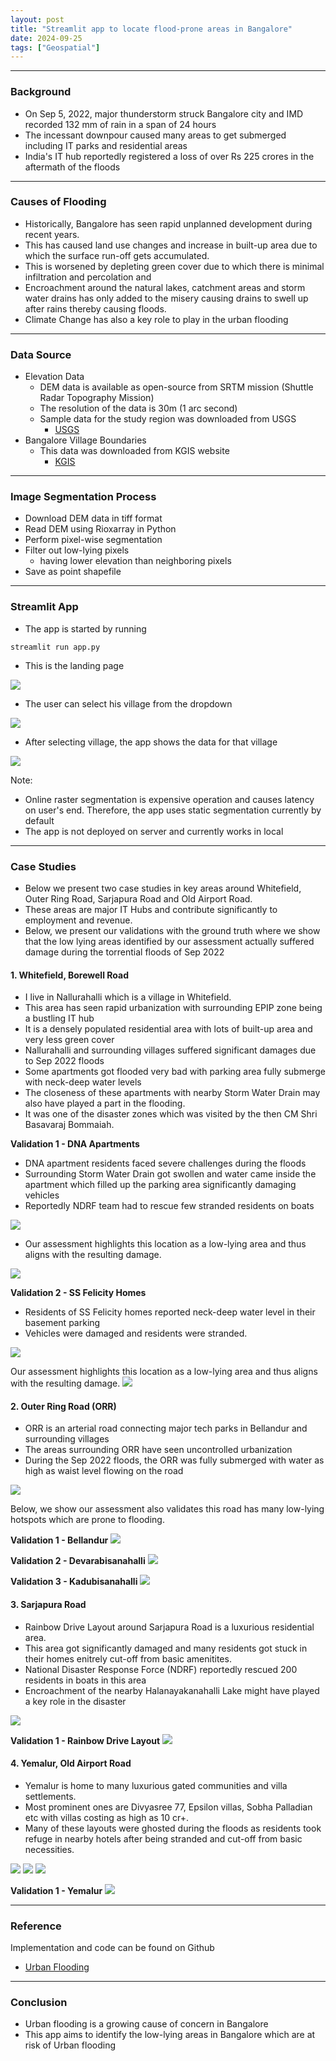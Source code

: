 ```yaml
---
layout: post
title: "Streamlit app to locate flood-prone areas in Bangalore"
date: 2024-09-25
tags: ["Geospatial"]
---
```


---
### Background
- On Sep 5, 2022, major thunderstorm struck Bangalore city and IMD recorded 132 mm of rain in a span of 24 hours
- The incessant downpour caused many areas to get submerged including IT parks and residential areas
- India's IT hub reportedly registered a loss of over Rs 225 crores in the aftermath of the floods

---
### Causes of Flooding
- Historically, Bangalore has seen rapid unplanned development during recent years.
- This has caused land use changes and increase in built-up area due to which the surface run-off gets accumulated.
- This is worsened by depleting green cover due to which there is minimal infiltration and percolation and 
- Encroachment around the natural lakes, catchment areas and storm water drains has only added to the misery causing drains to swell up after rains thereby causing floods.
- Climate Change has also a key role to play in the urban flooding

---
### Data Source
- Elevation Data 
    - DEM data is available as open-source from SRTM mission (Shuttle Radar Topography Mission)
    - The resolution of the data is 30m (1 arc second)
    - Sample data for the study region was downloaded from USGS 
        - [USGS](https://earthexplorer.usgs.gov/)
- Bangalore Village Boundaries
    - This data was downloaded from KGIS website
        - [KGIS](https://kgis.ksrsac.in/kgis/downloads.aspx)

---
### Image Segmentation Process
- Download DEM data in tiff format 
- Read DEM using Rioxarray in Python
- Perform pixel-wise segmentation
- Filter out low-lying pixels 
    - having lower elevation than neighboring pixels
- Save as point shapefile

--- 
### Streamlit App
- The app is started by running 
```
streamlit run app.py
```


- This is the landing page
<img src="{{site.url}}/images/low_lying_areas/landing_page.png"/>


- The user can select his village from the dropdown
<img src="{{site.url}}/images/low_lying_areas/dropdown.png"/>


- After selecting village, the app shows the data for that village
<img src="{{site.url}}/images/low_lying_areas/nallurahalli.png"/>


Note: 
- Online raster segmentation is expensive operation and causes latency on user's end. Therefore, the app uses static segmentation currently by default
- The app is not deployed on server and currently works in local

---
### Case Studies
- Below we present two case studies in key areas around Whitefield, Outer Ring Road, Sarjapura Road and Old Airport Road.
- These areas are major IT Hubs and contribute significantly to employment and revenue.
- Below, we present our validations with the ground truth where we show that the low lying areas identified by our assessment actually suffered damage during the torrential floods of Sep 2022

#### 1. Whitefield, Borewell Road
- I live in Nallurahalli which is a village in Whitefield.
- This area has seen rapid urbanization with surrounding EPIP zone being a bustling IT hub 
- It is a densely populated residential area with lots of built-up area and very less green cover
- Nallurahalli and surrounding villages suffered significant damages due to Sep 2022 floods
- Some apartments got flooded very bad with parking area fully submerge with neck-deep water levels
- The closeness of these apartments with nearby Storm Water Drain may also have played a part in the flooding.
- It was one of the disaster zones which was visited by the then CM Shri Basavaraj Bommaiah.

**Validation 1 - DNA Apartments**
- DNA apartment residents faced severe challenges during the floods
- Surrounding Storm Water Drain got swollen and water came inside the apartment which filled up the parking area significantly damaging vehicles
- Reportedly NDRF team had to rescue few stranded residents on boats
<img src="{{site.url}}/images/low_lying_areas/dna_apt_damage.png"/>

- Our assessment highlights this location as a low-lying area and thus aligns with the resulting damage.
<img src="{{site.url}}/images/low_lying_areas/dna_opulence.png"/>

**Validation 2 - SS Felicity Homes**
- Residents of SS Felicity homes reported neck-deep water level in their basement parking
- Vehicles were damaged and residents were stranded.
<img src="{{site.url}}/images/low_lying_areas/ss_felicity_damage.png"/>

Our assessment highlights this location as a low-lying area and thus aligns with the resulting damage.
<img src="{{site.url}}/images/low_lying_areas/ss_felicity.png"/>

#### 2. Outer Ring Road (ORR)
- ORR is an arterial road connecting major tech parks in Bellandur and surrounding villages
- The areas surrounding ORR have seen uncontrolled urbanization 
- During the Sep 2022 floods, the ORR was fully submerged with water as high as waist level flowing on the road

<img src="{{site.url}}/images/low_lying_areas/orr_damage.png"/>

Below, we show our assessment also validates this road has many low-lying hotspots which are prone to flooding.

**Validation 1 - Bellandur**
<img src="{{site.url}}/images/low_lying_areas/bellandur.png"/>

**Validation 2 - Devarabisanahalli**
<img src="{{site.url}}/images/low_lying_areas/devarabisanahalli.png"/>

**Validation 3 - Kadubisanahalli**
<img src="{{site.url}}/images/low_lying_areas/kadubisanahalli.png"/>

#### 3. Sarjapura Road
- Rainbow Drive Layout around Sarjapura Road is a luxurious residential area.
- This area got significantly damaged and many residents got stuck in their homes enitrely cut-off from basic amenitites. 
- National Disaster Response Force (NDRF) reportedly rescued 200 residents in boats in this area
- Encroachment of the nearby Halanayakanahalli Lake might have played a key role in the disaster

<img src="{{site.url}}/images/low_lying_areas/rbd_damage.png"/>

**Validation 1 - Rainbow Drive Layout**
<img src="{{site.url}}/images/low_lying_areas/rbd_layout.png"/>


#### 4. Yemalur, Old Airport Road
- Yemalur is home to many luxurious gated communities and villa settlements.
- Most prominent ones are Divyasree 77, Epsilon villas, Sobha Palladian etc with villas costing as high as 10 cr+.
- Many of these layouts were ghosted during the floods as residents took refuge in nearby hotels after being stranded and cut-off from basic necessities.

<img src="{{site.url}}/images/low_lying_areas/yemalur_damage.png"/>

<img src="{{site.url}}/images/low_lying_areas/yemalur_damage1.png"/>

<img src="{{site.url}}/images/low_lying_areas/yemalur_damage2.png"/>

**Validation 1 - Yemalur**
<img src="{{site.url}}/images/low_lying_areas/yemalur.png"/>

---
### Reference

Implementation and code can be found on Github
- [Urban Flooding](https://github.com/gouherdanish/urban_flooding)

---
### Conclusion
- Urban flooding is a growing cause of concern in Bangalore
- This app aims to identify the low-lying areas in Bangalore which are at risk of Urban flooding

